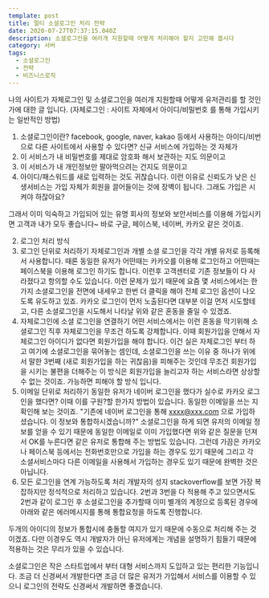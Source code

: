 ```yaml
---
template: post
title: 멀티 소셜로그인 처리 전략
date: 2020-07-27T07:37:15.040Z
description: 소셜로그인을 여러개 지원할때 어떻게 처리해야 할지 고민해 봅시다
category: 서버
tags:
  - 소셜로그인
  - 전략
  - 비즈니스로직
---
```

나의 사이트가 자체로그인 및 소셜로그인을 여러개 지원할때 어떻게 유저관리를 할 것인가에 대한 글 입니다. (자체로그인 : 사이트 자체에서 아이디/비밀번호 를 통해 가입시키는 일반적인 방법)

1. 소셜로그인이란? facebook, google, naver, kakao 등에서 사용하는 아이디/비번 으로 다른 사이트에서 사용할 수 있다면?
   신규 서비스에 가입하는 것 자체가 
2. 이 서비스가 내 비밀번호를 제대로 암호화 해서 보관하는 지도 의문이고
3. 이 서비스가 내 개인정보만 팔아먹으려는 건지도 의문이고
4. 아이디/패스워드를 새로 입력하는 것도 귀찮습니다. 이런 이유로 신뢰도가 낮은 신생서비스는 가입 자체가 회원을 끌어들이는 것에 장벽이 됩니다.
   그래도 가입은 시켜야 하잖아요?

그래서 이미 익숙하고 가입되어 있는 유명 회사의 정보와 보안서비스를 이용해 가입시키면 고객과 내가 모두 좋습니다~
바로 구글, 페이스북, 네이버, 카카오 같은 것이죠. 

2. 로그인 처리 방식
3. 로그인 단위로 처리하기 자체로그인과 개별 소셜 로그인을 각각 개별 유저로 등록해서 사용합니다.
   때론 동일한 유저가 어떤때는 카카오를 이용해 로그인하고 어떤때는 페이스북을 이용해 로그인 하기도 합니다.
   이런후 고객센터로 기존 정보들이 다 사라졌다고 항의할 수도 있습니다.
   이런 문제가 있기 때문에 요즘 몇 서비스에서는 한가지 소셜로그인을 전면에 내세우고
   한번 더 클릭을 해야 전체 로그인 옵션이 나오도록 유도하고 있죠.
   카카오 로그인이 먼저 노출된다면 대부분 이걸 먼저 시도할테고, 다른 소셜로그인을 시도해서 나타날 위와 같은 혼동을 줄일 수 있겠죠.
4. 자체로그인에 소셜 로그인을 연결하기 어떤 서비스에서는 이런 혼동을 막기위해 소셜로그인 직후 자체로그인을 무조건 하도록 강제합니다. 
   이때 회원가입을 안해서 자체로그인 아이디가 없다면 회원가입을 해야 합니다. 
   이건 실은 자체로그인 부터 하고 여기에 소셜로그인을 묶어놓는 셈인데,
   소셜로그인을 쓰는 이유 중 하나가 위에서 말한 3번째 (새로 회원가입을 하는 귀찮음)을 피해주는 것인데
   무조건 회원가입을 시키는 불편을 더해주는 이 방식은 회원가입을 늘리고자 하는 서비스라면 상상할 수 없는 것이죠.
   가능하면 피해야 할 방식 입니다. 
5. 이메일 단위로 처리하기 동일한 유저가 네이버 로그인을 했다가 실수로 카카오 로그인을 했다면?
   이때 이를 구원?할 한가지 방법이 있습니다. 동일한 이메일을 쓰는 지 확인해 보는 것이죠.
   "기존에 네이버 로그인을 통해 xxxx@xxx.com 으로 가입하셨습니다. 이 정보와 통합하시겠습니까?"
   소셜로그인을 하게 되면 유저의 이메일 정보를 얻을 수 있기 때문에 동일한 이메일로 이미 가입했다면
   위와 같은 질문을 던져서 OK를 누른다면 같은 유저로 통합해 주는 방법도 있습니다.
   그런데 가끔은 카카오나 페이스북 등에서는 전화번호만으로 가입을 하는 경우도 있기 때문에
   그리고 각 소셜서비스마다 다른 이메일을 사용해서 가입하는 경우도 있기 때문에
   완벽한 것은 아닙니다.
6. 모든 로그인을 연계 가능하도록 처리 개발자의 성지 stackoverflow를 보면 가장 복잡하지만 정석적으로 처리하고 있습니다.
   2번과 3번을 다 적용해 주고 있으면서도 
   2번과 같이 로그인 후 소셜로그인을 추가할때 이미 별개의 계정으로 등록된 경우에 아래와 같은 에러메시지를 통해 통합요청을 하도록 진행합니다.

두개의 아이디의 정보가 통합시에 충돌할 여지가 있기 때문에 수동으로 처리해 주는 것이겠죠. 다만 이경우도 역시 개발자가 아닌 유저에게는 개념을 설명하기 힘들기 때문에 적용하는 것은 무리가 있을 수 있습니다.

소셜로그인은 작은 스타트업에서 부터 대형 서비스까지 도입하고 있는 편리한 기능입니다. 조금 더 신경써서 개발한다면 조금 더 많은 유저가 가입해서 서비스를 이용할 수 있으니
로그인의 전략도 신경써서 개발하면 좋겠습니다.